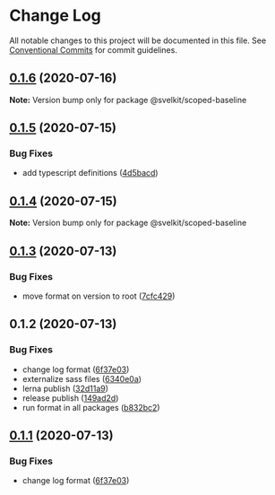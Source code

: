 # Change Log

All notable changes to this project will be documented in this file.
See [Conventional Commits](https://conventionalcommits.org) for commit guidelines.

## [0.1.6](https://github.com/kenoxa/svelkit/compare/@svelkit/scoped-baseline@0.1.5...@svelkit/scoped-baseline@0.1.6) (2020-07-16)

**Note:** Version bump only for package @svelkit/scoped-baseline

## [0.1.5](https://github.com/kenoxa/svelkit/compare/@svelkit/scoped-baseline@0.1.4...@svelkit/scoped-baseline@0.1.5) (2020-07-15)

### Bug Fixes

- add typescript definitions ([4d5bacd](https://github.com/kenoxa/svelkit/commit/4d5bacdb2ed6c0a36f0b0f9599f94cc5a11bf9c3))

## [0.1.4](https://github.com/kenoxa/svelkit/compare/@svelkit/scoped-baseline@0.1.3...@svelkit/scoped-baseline@0.1.4) (2020-07-15)

**Note:** Version bump only for package @svelkit/scoped-baseline

## [0.1.3](https://github.com/kenoxa/svelkit/compare/@svelkit/scoped-baseline@0.1.2...@svelkit/scoped-baseline@0.1.3) (2020-07-13)

### Bug Fixes

- move format on version to root ([7cfc429](https://github.com/kenoxa/svelkit/commit/7cfc4290fb9ee89699ccd4ad0e4168d3f35f3b45))

## 0.1.2 (2020-07-13)

### Bug Fixes

- change log format ([6f37e03](https://github.com/kenoxa/svelkit/commit/6f37e03b0048897d1d3d85776d5b8cdb11e5aa35))
- externalize sass files ([6340e0a](https://github.com/kenoxa/svelkit/commit/6340e0a728c3f8a6525da44f6d2d0fe99401cf95))
- lerna publish ([32d11a9](https://github.com/kenoxa/svelkit/commit/32d11a90ded984106b6108b924475b123034c285))
- release publish ([149ad2d](https://github.com/kenoxa/svelkit/commit/149ad2db99827badfe984455e73092251e88aebf))
- run format in all packages ([b832bc2](https://github.com/kenoxa/svelkit/commit/b832bc28b18b28db3ee1215eca4aa0c70596752c))

## [0.1.1](https://github.com/kenoxa/svelkit/compare/@svelkit/scoped-baseline@0.0.0-dev.0...@svelkit/scoped-baseline@0.1.1) (2020-07-13)

### Bug Fixes

- change log format ([6f37e03](https://github.com/kenoxa/svelkit/commit/6f37e03b0048897d1d3d85776d5b8cdb11e5aa35))
